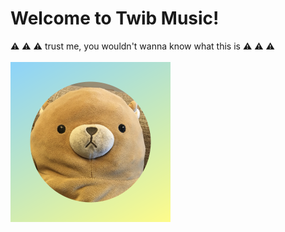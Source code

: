# Welcome to Twib Music!
⚠️ ⚠️ ⚠️ trust me, you wouldn't wanna know what this is ⚠️ ⚠️ ⚠️ <br><br>
<img src="https://github.com/ohhh25/Twib-Music/blob/main/Twib%20Music/Assets.xcassets/Icon.imageset/Icon.png" alt="Twib Music Icon" width="256"/>
